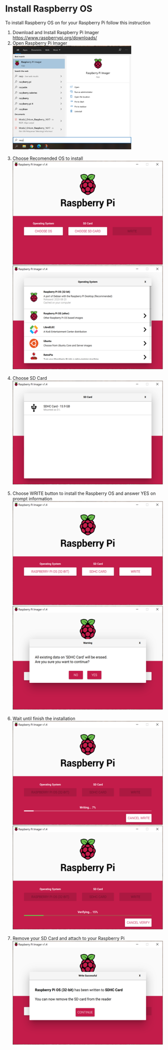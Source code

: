 # Install Raspberry OS
To install Raspberry OS on for your Raspberry Pi follow this instruction<br/>
1. Download and Install Raspberry Pi Imager https://www.raspberrypi.org/downloads/<br/>
2. Open Raspberry Pi Imager<br/>
<img src="https://github.com/NowDB/Raspberry-Pi-Tutorial/raw/main/install_1/1.PNG" height="330"><br/><br/>
3. Choose Recomended OS to install<br/>
<img src="https://github.com/NowDB/Raspberry-Pi-Tutorial/raw/main/install_1/2.PNG" height="330"><br/>
<img src="https://github.com/NowDB/Raspberry-Pi-Tutorial/raw/main/install_1/3.PNG" height="330"><br/><br/>
4. Choose SD Card<br/>
<img src="https://github.com/NowDB/Raspberry-Pi-Tutorial/raw/main/install_1/4.PNG" height="330"><br/><br/>
5. Choose WRITE button to install the Raspberry OS and answer YES on prompt information<br/>
<img src="https://github.com/NowDB/Raspberry-Pi-Tutorial/raw/main/install_1/5.PNG" height="330"><br/>
<img src="https://github.com/NowDB/Raspberry-Pi-Tutorial/raw/main/install_1/6.PNG" height="330"><br/><br/>
6. Wait until finish the installation<br/>
<img src="https://github.com/NowDB/Raspberry-Pi-Tutorial/raw/main/install_1/7.PNG" height="330"><br/>
<img src="https://github.com/NowDB/Raspberry-Pi-Tutorial/raw/main/install_1/8.PNG" height="330"><br/><br/>
7. Remove your SD Card and attach to your Raspberry Pi<br/>
<img src="https://github.com/NowDB/Raspberry-Pi-Tutorial/raw/main/install_1/9.PNG" height="330"><br/>
